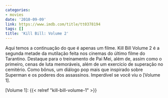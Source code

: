 ```yaml
---
categories:
- movies
date: '2010-09-09'
link: https://www.imdb.com/title/tt0378194
tags: []
title: 'Kill Bill: Volume 2'
---
```


Aqui temos a continuação do que é apenas um filme. Kill Bill Volume 2 é a segunda metade da mutilação feita nos cinemas do último filme do Tarantino. Destaque para o treinamento de Pai Mei, além de, assim como o primeiro, cenas de luta memoráveis, além de um exercício de superação no cemitério. Como bônus, um diálogo pop mais que inspirado sobre Superman e os poderes dos assassinos. Imperdível se você viu o [Volume 1].

[Volume 1]: {{< relref "kill-bill-volume-1" >}}